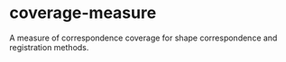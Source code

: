 # coverage-measure
A measure of correspondence coverage for shape correspondence and registration methods.
